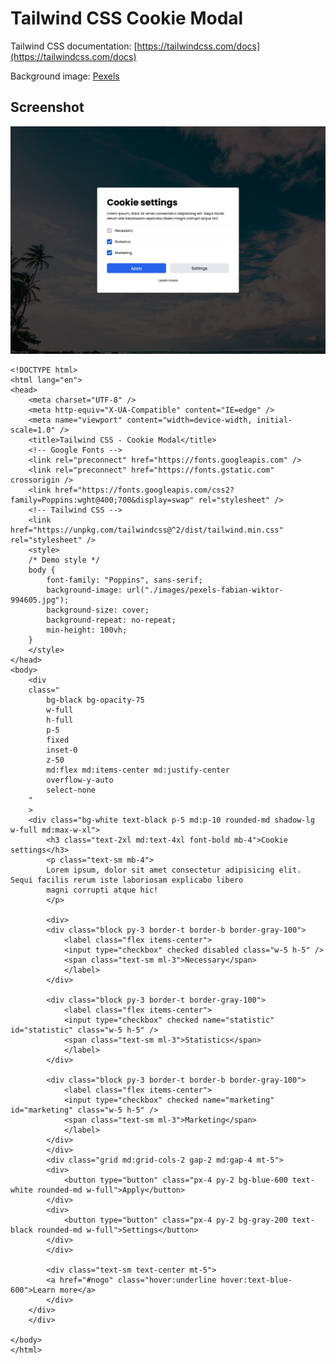 # Tailwind CSS Cookie Modal

Tailwind CSS documentation: [https://tailwindcss.com/docs](https://tailwindcss.com/docs)

Background image: [Pexels](https://www.pexels.com/hu-hu/foto/tenger-termeszet-eg-strand-994605/)

## Screenshot

![Screenshot](./images/screenshot.jpg)

    <!DOCTYPE html>
    <html lang="en">
    <head>
        <meta charset="UTF-8" />
        <meta http-equiv="X-UA-Compatible" content="IE=edge" />
        <meta name="viewport" content="width=device-width, initial-scale=1.0" />
        <title>Tailwind CSS - Cookie Modal</title>
        <!-- Google Fonts -->
        <link rel="preconnect" href="https://fonts.googleapis.com" />
        <link rel="preconnect" href="https://fonts.gstatic.com" crossorigin />
        <link href="https://fonts.googleapis.com/css2?family=Poppins:wght@400;700&display=swap" rel="stylesheet" />
        <!-- Tailwind CSS -->
        <link href="https://unpkg.com/tailwindcss@^2/dist/tailwind.min.css" rel="stylesheet" />
        <style>
        /* Demo style */
        body {
            font-family: "Poppins", sans-serif;
            background-image: url("./images/pexels-fabian-wiktor-994605.jpg");
            background-size: cover;
            background-repeat: no-repeat;
            min-height: 100vh;
        }
        </style>
    </head>
    <body>
        <div
        class="
            bg-black bg-opacity-75
            w-full
            h-full
            p-5
            fixed
            inset-0
            z-50
            md:flex md:items-center md:justify-center
            overflow-y-auto
            select-none
        "
        >
        <div class="bg-white text-black p-5 md:p-10 rounded-md shadow-lg w-full md:max-w-xl">
            <h3 class="text-2xl md:text-4xl font-bold mb-4">Cookie settings</h3>
            <p class="text-sm mb-4">
            Lorem ipsum, dolor sit amet consectetur adipisicing elit. Sequi facilis rerum iste laboriosam explicabo libero
            magni corrupti atque hic!
            </p>

            <div>
            <div class="block py-3 border-t border-b border-gray-100">
                <label class="flex items-center">
                <input type="checkbox" checked disabled class="w-5 h-5" />
                <span class="text-sm ml-3">Necessary</span>
                </label>
            </div>

            <div class="block py-3 border-t border-gray-100">
                <label class="flex items-center">
                <input type="checkbox" checked name="statistic" id="statistic" class="w-5 h-5" />
                <span class="text-sm ml-3">Statistics</span>
                </label>
            </div>

            <div class="block py-3 border-t border-b border-gray-100">
                <label class="flex items-center">
                <input type="checkbox" checked name="marketing" id="marketing" class="w-5 h-5" />
                <span class="text-sm ml-3">Marketing</span>
                </label>
            </div>
            </div>
            <div class="grid md:grid-cols-2 gap-2 md:gap-4 mt-5">
            <div>
                <button type="button" class="px-4 py-2 bg-blue-600 text-white rounded-md w-full">Apply</button>
            </div>
            <div>
                <button type="button" class="px-4 py-2 bg-gray-200 text-black rounded-md w-full">Settings</button>
            </div>
            </div>

            <div class="text-sm text-center mt-5">
            <a href="#nogo" class="hover:underline hover:text-blue-600">Learn more</a>
            </div>
        </div>
        </div>

    </body>
    </html>
